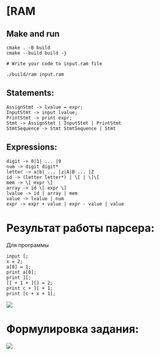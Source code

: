 # [RAM

## Make and run

```shell
cmake . -B build
cmake --build build -j

# Write your code to input.ram file

./build/ram input.ram
```

## Statements:

```EBNF
AssignStmt -> lvalue = expr;
InputStmt -> input lvalue;
PrintStmt -> print expr;
Stmt -> AssignStmt | InputStmt | PrintStmt
StmtSequence -> Stmt StmtSequence | Stmt
```

## Expressions:
```EBNF
digit -> 0|1| ... |9
num -> digit digit*
letter -> a|b| ... |z|A|B ... |Z
id -> (letter letter*) | \[ | \]\[
mem -> \[ expr \]
array -> id \[ expr \]
lvalue -> id | array | mem
value -> lvalue | num
expr -> expr + value | expr - value | value
```


# Результат работы парсера:

Для программы

```
input [;
x = 2;
a[0] = 1;
print a[0];
print ][;
[[ + 1 + ][] = 2;
print c + ][ + 1;
print [c + x + 1];
```

<image src="img/graph.png">

# Формулировка задания:

<image src="img/task.png">
